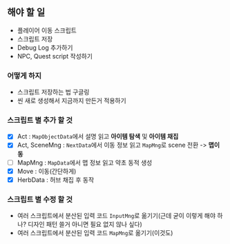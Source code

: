 ﻿## 해야 할 일
- 플레이어 이동 스크립트
- 스크립트 저장
- Debug Log 추가하기
- NPC, Quest script 작성하기


###  어떻게 하지
- 스크립트 저장하는 법 구글링
- 씬 새로 생성해서 지금까지 만든거 적용하기

### 스크립트 별 추가 할 것
- [x] Act : `MapObjectData`에서 설명 읽고 **아이템 탐색** 및 **아이템 채집**
- [x] Act, SceneMng : `NextData`에서 이동 정보 읽고 `MapMng`로 scene 전환 -> **맵이동**
- [ ] MapMng : `MapData`에서 맵 정보 읽고 약초 동적 생성
- [x] Move : 이동(간단하게)
- [x] HerbData : 허브 채집 후 동작

### 스크립트 별 수정 할 것
- 여러 스크립트에서 분산된 입력 코드 `InputMng`로 옮기기(근데 굳이 이렇게 해야 하나? 디자인 패턴 쓸거 아니면 필요 없지 않나 싶다)
- 여러 스크립트에서 분산된 입력 코드 `MapMng`로 옮기기(이것도)